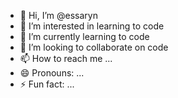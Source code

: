 - 👋 Hi, I’m @essaryn
- 👀 I’m interested in learning to code
- 🌱 I’m currently learning to code
- 💞️ I’m looking to collaborate on code
- 📫 How to reach me ...
- 😄 Pronouns: ...
- ⚡ Fun fact: ...

<!---
essaryn/essaryn is a ✨ special ✨ repository because its `README.md` (this file) appears on your GitHub profile.
You can click the Preview link to take a look at your changes.
--->

